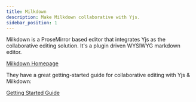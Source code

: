 ```yaml
---
title: Milkdown
description: Make Milkdown collaborative with Yjs.
sidebar_position: 1
---
```


Milkdown is a ProseMirror based editor that integrates Yjs as the collaborative editing solution. It's a plugin driven WYSIWYG markdown editor.

[Milkdown Homepage](https://milkdown.dev/)

They have a great getting-started guide for collaborative editing with Yjs & Milkdown:

[Getting Started Guide](https://milkdown.dev/collaborative-editing)





